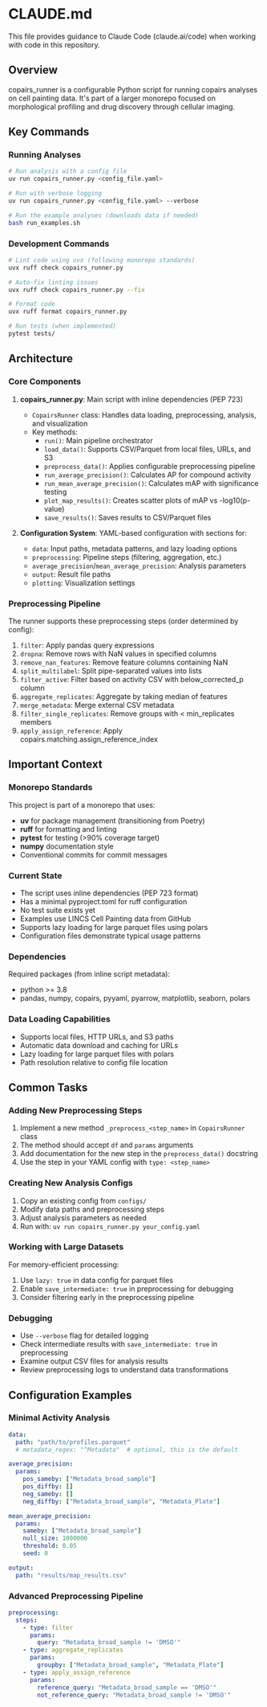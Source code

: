 # CLAUDE.md

This file provides guidance to Claude Code (claude.ai/code) when working with code in this repository.

## Overview

copairs_runner is a configurable Python script for running copairs analyses on cell painting data. It's part of a larger monorepo focused on morphological profiling and drug discovery through cellular imaging.

## Key Commands

### Running Analyses
```bash
# Run analysis with a config file
uv run copairs_runner.py <config_file.yaml>

# Run with verbose logging
uv run copairs_runner.py <config_file.yaml> --verbose

# Run the example analyses (downloads data if needed)
bash run_examples.sh
```

### Development Commands
```bash
# Lint code using uvx (following monorepo standards)
uvx ruff check copairs_runner.py

# Auto-fix linting issues
uvx ruff check copairs_runner.py --fix

# Format code
uvx ruff format copairs_runner.py

# Run tests (when implemented)
pytest tests/
```

## Architecture

### Core Components
1. **copairs_runner.py**: Main script with inline dependencies (PEP 723)
   - `CopairsRunner` class: Handles data loading, preprocessing, analysis, and visualization
   - Key methods:
     - `run()`: Main pipeline orchestrator
     - `load_data()`: Supports CSV/Parquet from local files, URLs, and S3
     - `preprocess_data()`: Applies configurable preprocessing pipeline
     - `run_average_precision()`: Calculates AP for compound activity
     - `run_mean_average_precision()`: Calculates mAP with significance testing
     - `plot_map_results()`: Creates scatter plots of mAP vs -log10(p-value)
     - `save_results()`: Saves results to CSV/Parquet files

2. **Configuration System**: YAML-based configuration with sections for:
   - `data`: Input paths, metadata patterns, and lazy loading options
   - `preprocessing`: Pipeline steps (filtering, aggregation, etc.)
   - `average_precision`/`mean_average_precision`: Analysis parameters
   - `output`: Result file paths
   - `plotting`: Visualization settings

### Preprocessing Pipeline
The runner supports these preprocessing steps (order determined by config):
1. `filter`: Apply pandas query expressions
2. `dropna`: Remove rows with NaN values in specified columns
3. `remove_nan_features`: Remove feature columns containing NaN
4. `split_multilabel`: Split pipe-separated values into lists
5. `filter_active`: Filter based on activity CSV with below_corrected_p column
6. `aggregate_replicates`: Aggregate by taking median of features
7. `merge_metadata`: Merge external CSV metadata
8. `filter_single_replicates`: Remove groups with < min_replicates members
9. `apply_assign_reference`: Apply copairs.matching.assign_reference_index

## Important Context

### Monorepo Standards
This project is part of a monorepo that uses:
- **uv** for package management (transitioning from Poetry)
- **ruff** for formatting and linting
- **pytest** for testing (>90% coverage target)
- **numpy** documentation style
- Conventional commits for commit messages

### Current State
- The script uses inline dependencies (PEP 723 format)
- Has a minimal pyproject.toml for ruff configuration
- No test suite exists yet
- Examples use LINCS Cell Painting data from GitHub
- Supports lazy loading for large parquet files using polars
- Configuration files demonstrate typical usage patterns

### Dependencies
Required packages (from inline script metadata):
- python >= 3.8
- pandas, numpy, copairs, pyyaml, pyarrow, matplotlib, seaborn, polars

### Data Loading Capabilities
- Supports local files, HTTP URLs, and S3 paths
- Automatic data download and caching for URLs
- Lazy loading for large parquet files with polars
- Path resolution relative to config file location

## Common Tasks

### Adding New Preprocessing Steps
1. Implement a new method `_preprocess_<step_name>` in `CopairsRunner` class
2. The method should accept `df` and `params` arguments
3. Add documentation for the new step in the `preprocess_data()` docstring
4. Use the step in your YAML config with `type: <step_name>`

### Creating New Analysis Configs
1. Copy an existing config from `configs/`
2. Modify data paths and preprocessing steps
3. Adjust analysis parameters as needed
4. Run with: `uv run copairs_runner.py your_config.yaml`

### Working with Large Datasets
For memory-efficient processing:
1. Use `lazy: true` in data config for parquet files
2. Enable `save_intermediate: true` in preprocessing for debugging
3. Consider filtering early in the preprocessing pipeline

### Debugging
- Use `--verbose` flag for detailed logging
- Check intermediate results with `save_intermediate: true` in preprocessing
- Examine output CSV files for analysis results
- Review preprocessing logs to understand data transformations

## Configuration Examples

### Minimal Activity Analysis
```yaml
data:
  path: "path/to/profiles.parquet"
  # metadata_regex: "^Metadata"  # optional, this is the default

average_precision:
  params:
    pos_sameby: ["Metadata_broad_sample"]
    pos_diffby: []
    neg_sameby: []
    neg_diffby: ["Metadata_broad_sample", "Metadata_Plate"]

mean_average_precision:
  params:
    sameby: ["Metadata_broad_sample"]
    null_size: 1000000
    threshold: 0.05
    seed: 0

output:
  path: "results/map_results.csv"
```

### Advanced Preprocessing Pipeline
```yaml
preprocessing:
  steps:
    - type: filter
      params:
        query: "Metadata_broad_sample != 'DMSO'"
    - type: aggregate_replicates
      params:
        groupby: ["Metadata_broad_sample", "Metadata_Plate"]
    - type: apply_assign_reference
      params:
        reference_query: "Metadata_broad_sample == 'DMSO'"
        not_reference_query: "Metadata_broad_sample != 'DMSO'"
```
